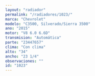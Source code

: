 ```yaml
---
layout: "radiador"
permalink: "/radiadores/1023/"
marca: "Chevrolet"
modelo: "C3500, Silverado/Sierra 3500"
ano: "2015"
motor: "V8 6.0 6.6D"
transmision: "Automática"
parte: "23447657"
clima: "Con clima"
alto: "34"
ancho: "23 1/4"
observaciones: ""
id: "1023"
---
```


